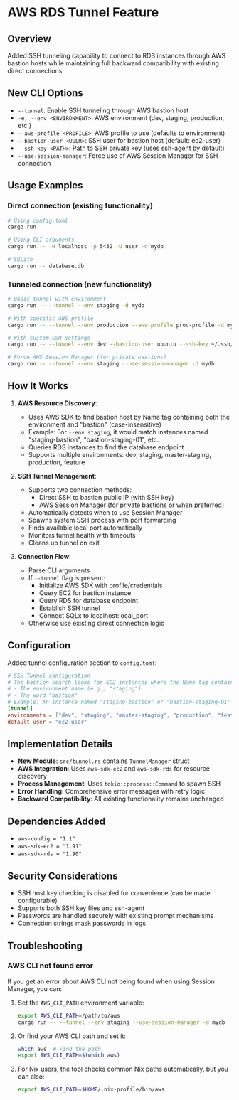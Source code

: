 # AWS RDS Tunnel Feature

## Overview
Added SSH tunneling capability to connect to RDS instances through AWS bastion hosts while maintaining full backward compatibility with existing direct connections.

## New CLI Options
- `--tunnel`: Enable SSH tunneling through AWS bastion host
- `-e, --env <ENVIRONMENT>`: AWS environment (dev, staging, production, etc.)
- `--aws-profile <PROFILE>`: AWS profile to use (defaults to environment)
- `--bastion-user <USER>`: SSH user for bastion host (default: ec2-user)
- `--ssh-key <PATH>`: Path to SSH private key (uses ssh-agent by default)
- `--use-session-manager`: Force use of AWS Session Manager for SSH connection

## Usage Examples

### Direct connection (existing functionality)
```bash
# Using config.toml
cargo run

# Using CLI arguments
cargo run -- -H localhost -p 5432 -U user -d mydb

# SQLite
cargo run -- database.db
```

### Tunneled connection (new functionality)
```bash
# Basic tunnel with environment
cargo run -- --tunnel --env staging -d mydb

# With specific AWS profile
cargo run -- --tunnel --env production --aws-profile prod-profile -d mydb

# With custom SSH settings
cargo run -- --tunnel --env dev --bastion-user ubuntu --ssh-key ~/.ssh/custom_key -d mydb

# Force AWS Session Manager (for private bastions)
cargo run -- --tunnel --env staging --use-session-manager -d mydb
```

## How It Works

1. **AWS Resource Discovery**:
   - Uses AWS SDK to find bastion host by Name tag containing both the environment and "bastion" (case-insensitive)
   - Example: For `--env staging`, it would match instances named "staging-bastion", "bastion-staging-01", etc.
   - Queries RDS instances to find the database endpoint
   - Supports multiple environments: dev, staging, master-staging, production, feature

2. **SSH Tunnel Management**:
   - Supports two connection methods:
     - Direct SSH to bastion public IP (with SSH key)
     - AWS Session Manager (for private bastions or when preferred)
   - Automatically detects when to use Session Manager
   - Spawns system SSH process with port forwarding
   - Finds available local port automatically
   - Monitors tunnel health with timeouts
   - Cleans up tunnel on exit

3. **Connection Flow**:
   - Parse CLI arguments
   - If `--tunnel` flag is present:
     - Initialize AWS SDK with profile/credentials
     - Query EC2 for bastion instance
     - Query RDS for database endpoint
     - Establish SSH tunnel
     - Connect SQLx to localhost:local_port
   - Otherwise use existing direct connection logic

## Configuration

Added tunnel configuration section to `config.toml`:
```toml
# SSH Tunnel configuration
# The bastion search looks for EC2 instances where the Name tag contains both:
# - The environment name (e.g., "staging")
# - The word "bastion"
# Example: An instance named "staging-bastion" or "bastion-staging-01" would match for env=staging
[tunnel]
environments = ["dev", "staging", "master-staging", "production", "feature"]
default_user = "ec2-user"
```

## Implementation Details

- **New Module**: `src/tunnel.rs` contains `TunnelManager` struct
- **AWS Integration**: Uses `aws-sdk-ec2` and `aws-sdk-rds` for resource discovery
- **Process Management**: Uses `tokio::process::Command` to spawn SSH
- **Error Handling**: Comprehensive error messages with retry logic
- **Backward Compatibility**: All existing functionality remains unchanged

## Dependencies Added
- `aws-config = "1.1"`
- `aws-sdk-ec2 = "1.91"`
- `aws-sdk-rds = "1.90"`

## Security Considerations
- SSH host key checking is disabled for convenience (can be made configurable)
- Supports both SSH key files and ssh-agent
- Passwords are handled securely with existing prompt mechanisms
- Connection strings mask passwords in logs

## Troubleshooting

### AWS CLI not found error
If you get an error about AWS CLI not being found when using Session Manager, you can:

1. Set the `AWS_CLI_PATH` environment variable:
   ```bash
   export AWS_CLI_PATH=/path/to/aws
   cargo run -- --tunnel --env staging --use-session-manager -d mydb
   ```

2. Or find your AWS CLI path and set it:
   ```bash
   which aws  # Find the path
   export AWS_CLI_PATH=$(which aws)
   ```

3. For Nix users, the tool checks common Nix paths automatically, but you can also:
   ```bash
   export AWS_CLI_PATH=$HOME/.nix-profile/bin/aws
   ```